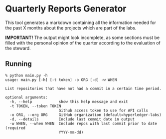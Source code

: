 # Quarterly Reports Generator

This tool generates a markdown containing all the information needed for the past X months about the projects which are part of the labs.

**IMPORTANT!**
The output might look incomplete, as some sections must be filled with the personal opinion of the quarter according to the evaluation of the steward.

## Running
```
% python main.py -h
usage: main.py [-h] [-t token] -o ORG [-d] -w WHEN

List repositories that have not had a commit in a certain time period.

optional arguments:
  -h, --help            show this help message and exit
  -t TOKEN, --token TOKEN
                        Github access token to use for API calls
  -o ORG, --org ORG     GitHub organization (default=hyperledger-labs)
  -d, --details         Include last commit date in output
  -w WHEN, --when WHEN  Include repos with last commit prior to date (required
                        YYYY-mm-dd)
```

